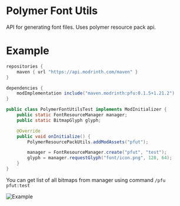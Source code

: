# Polymer Font Utils

API for generating font files. Uses polymer resource pack api.

# Example

```groovy
repositories {
    maven { url "https://api.modrinth.com/maven" }
}

dependencies {
    modImplementation include("maven.modrinth:pfu:0.1.5+1.21.2")
}
```

```java
public class PolymerFontUtilsTest implements ModInitializer {
    public static FontResourceManager manager;
    public static BitmapGlyph glyph;

    @Override
    public void onInitialize() {
        PolymerResourcePackUtils.addModAssets("pfut");

        manager = FontResourceManager.create("pfut", "test");
        glyph = manager.requestGlyph("font/icon.png", 128, 64);
    }
}
```

You can get list of all bitmaps from manager using command `/pfu pfut:test`

![Example](https://cdn.modrinth.com/data/cached_images/7b5072dcfef25fed385a3415f413730532a2ace4.png)
